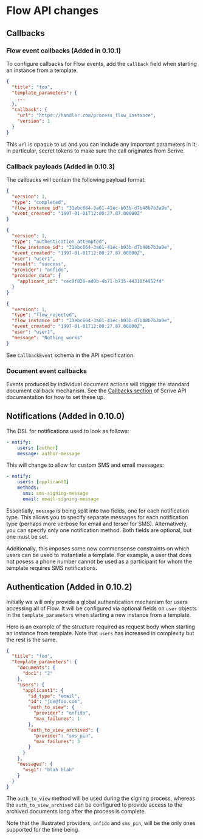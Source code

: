# Flow API changes

## Callbacks

### Flow event callbacks (Added in 0.10.1)

To configure callbacks for Flow events, add the `callback` field when starting an instance from a template.

```json
{
  "title": "foo",
  "template_parameters": {
    ...
  },
  "callback": {
    "url": "https://handler.com/process_flow_instance",
    "version": 1
  }
}
```

This `url` is opaque to us and you can include any important parameters in it; in particular, secret tokens to make sure the call originates from Scrive.

### Callback payloads (Added in 0.10.3)

The callbacks will contain the following payload format:

```json
{
  "version": 1,
  "type": "completed",
  "flow_instance_id": "31ebc664-3a61-41ec-b03b-d7b48b7b3a9e",
  "event_created": "1997-01-01T12:00:27.87.00000Z"
}
```

```json
{
  "version": 1,
  "type": "authentication_attempted",
  "flow_instance_id": "31ebc664-3a61-41ec-b03b-d7b48b7b3a9e",
  "event_created": "1997-01-01T12:00:27.87.00000Z",
  "user": "user1",
  "result": "success",
  "provider": "onfido",
  "provider_data": {
    "applicant_id": "cec0f826-ad0b-4b71-b735-44310f4952fd"
  }
}
```

```json
{
  "version": 1,
  "type": "flow_rejected",
  "flow_instance_id": "31ebc664-3a61-41ec-b03b-d7b48b7b3a9e",
  "event_created": "1997-01-01T12:00:27.87.00000Z",
  "user": "user1",
  "message": "Nothing works"
}
```

See `CallbackEvent` schema in the API specification.

### Document event callbacks

Events produced by individual document actions will trigger the standard document callback mechanism.
See the [Callbacks section](https://apidocs.scrive.com/#callbacks) of Scrive API documentation for how to set these up.

## Notifications (Added in 0.10.0)

The DSL for notifications used to look as follows:

```yaml
- notify:
    users: [author]
    message: author-message
```

This will change to allow for custom SMS and email messages:

```yaml
- notify:
    users: [applicant1]
    methods:
      sms: sms-signing-message
      email: email-signing-message
```

Essentially, `message` is being split into two fields, one for each notification type. This allows you to specify separate messages for each notification type (perhaps more verbose for email and terser for SMS). Alternatively, you can specify only one notification method. Both fields are optional, but one must be set.

Additionally, this imposes some new commonsense constraints on which users can be used to instantiate a template. For example, a user that does not posess a phone number cannot be used as a participant for whom the template requires SMS notifications.

## Authentication (Added in 0.10.2)

Initially we will only provide a global authentication mechanism for users accessing all of Flow. It will be configured via optional fields on `user` objects in the `template_parameters` when starting a new instance from a template.

Here is an example of the structure required as request body when starting an instance from template. Note that `users` has increased in complexity but the rest is the same.

```json
{
  "title": "foo",
  "template_parameters": {
    "documents": {
      "doc1": "2"
    },
    "users": {
      "applicant1": {
        "id_type": "email",
        "id": "joe@foo.com",
        "auth_to_view": {
          "provider": "onfido",
          "max_failures": 1
        },
        "auth_to_view_archived": {
          "provider": "sms_pin",
          "max_failures": 3
        }
      }
    },
    "messages": {
      "msg1": "blah blah"
    }
  }
}
```

The `auth_to_view` method will be used during the signing process, whereas the `auth_to_view_archived` can be configured to provide access to the archived documents long after the process is complete.

Note that the illustrated providers, `onfido` and `sms_pin`, will be the only ones supported for the time being.
